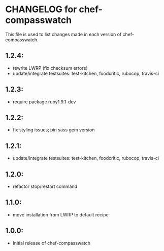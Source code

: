 # CHANGELOG for chef-compasswatch

This file is used to list changes made in each version of chef-compasswatch.

## 1.2.4:

* rewrite LWRP (fix checksum errors)
* update/integrate testsuites: test-kitchen, foodcritic, rubocop, travis-ci

## 1.2.3:

* require package ruby1.9.1-dev

## 1.2.2:

* fix styling issues; pin sass gem version

## 1.2.1:

* update/integrate testsuites: test-kitchen, foodcritic, rubocop, travis-ci

## 1.2.0:

* refactor stop/restart command

## 1.1.0:

* move installation from LWRP to default recipe

## 1.0.0:

* Initial release of chef-compasswatch